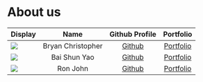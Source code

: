 # About us

Display |     Name     |             Github Profile              | Portfolio
--------|:------------:|:---------------------------------------:|:---------:
![](https://via.placeholder.com/100.png?text=Photo) | Bryan Christopher | [Github](https://github.com/Bryan-BC) | [Portfolio](docs/team/bryanchristopher.md)
![](https://via.placeholder.com/100.png?text=Photo) | Bai Shun Yao | [Github](https://github.com/shunyao643) | [Portfolio](docs/team/shunyao.md)
![](https://via.placeholder.com/100.png?text=Photo) |   Ron John   |      [Github](https://github.com/)      | [Portfolio](docs/team/johndoe.md)

